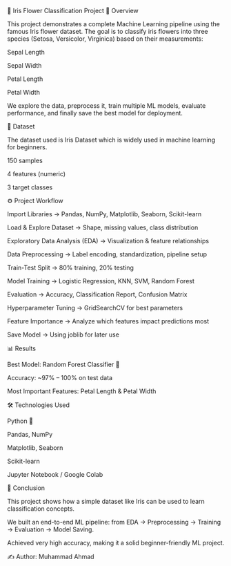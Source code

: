 🌸 Iris Flower Classification Project
📌 Overview

This project demonstrates a complete Machine Learning pipeline using the famous Iris flower dataset.
The goal is to classify iris flowers into three species (Setosa, Versicolor, Virginica) based on their measurements:

Sepal Length

Sepal Width

Petal Length

Petal Width

We explore the data, preprocess it, train multiple ML models, evaluate performance, and finally save the best model for deployment.

📂 Dataset

The dataset used is Iris Dataset
 which is widely used in machine learning for beginners.

150 samples

4 features (numeric)

3 target classes

⚙️ Project Workflow

Import Libraries → Pandas, NumPy, Matplotlib, Seaborn, Scikit-learn

Load & Explore Dataset → Shape, missing values, class distribution

Exploratory Data Analysis (EDA) → Visualization & feature relationships

Data Preprocessing → Label encoding, standardization, pipeline setup

Train-Test Split → 80% training, 20% testing

Model Training → Logistic Regression, KNN, SVM, Random Forest

Evaluation → Accuracy, Classification Report, Confusion Matrix

Hyperparameter Tuning → GridSearchCV for best parameters

Feature Importance → Analyze which features impact predictions most

Save Model → Using joblib for later use

📊 Results

Best Model: Random Forest Classifier 🌲

Accuracy: ~97% – 100% on test data

Most Important Features: Petal Length & Petal Width

🛠️ Technologies Used

Python 🐍

Pandas, NumPy

Matplotlib, Seaborn

Scikit-learn

Jupyter Notebook / Google Colab

📌 Conclusion

This project shows how a simple dataset like Iris can be used to learn classification concepts.

We built an end-to-end ML pipeline: from EDA → Preprocessing → Training → Evaluation → Model Saving.

Achieved very high accuracy, making it a solid beginner-friendly ML project.



✍️ Author: Muhammad Ahmad
